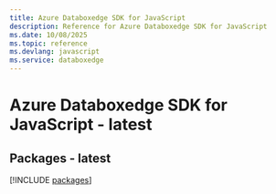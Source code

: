 ```yaml
---
title: Azure Databoxedge SDK for JavaScript
description: Reference for Azure Databoxedge SDK for JavaScript
ms.date: 10/08/2025
ms.topic: reference
ms.devlang: javascript
ms.service: databoxedge
---
```

# Azure Databoxedge SDK for JavaScript - latest
## Packages - latest
[!INCLUDE [packages](databoxedge-index.md)]